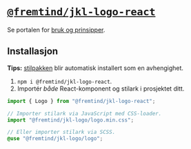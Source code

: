# [`@fremtind/jkl-logo-react`](https://jokul.fremtind.no/komponenter/logo)

Se portalen for [bruk og prinsipper](https://jokul.fremtind.no/komponenter/logo).

## Installasjon

**Tips:** [stilpakken](../logo/) blir automatisk installert som en avhengighet.

1. `npm i @fremtind/jkl-logo-react`.
2. Importér _både_ React-komponent og stilark i prosjektet ditt.

```js
import { Logo } from "@fremtind/jkl-logo-react";

// Importer stilark via JavaScript med CSS-loader.
import "@fremtind/jkl-logo/logo.min.css";
```

```scss
// Eller importer stilark via SCSS.
@use "@fremtind/jkl-logo/logo";
```
